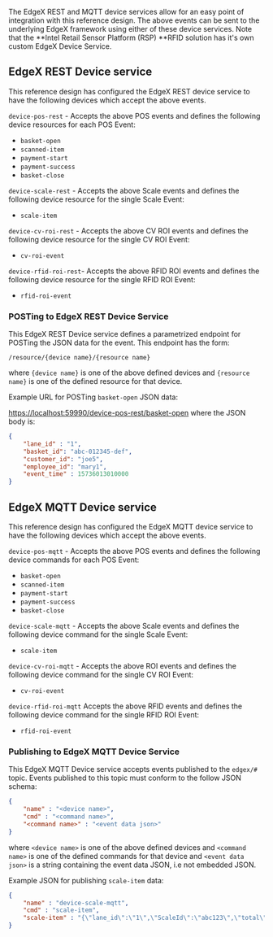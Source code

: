 The EdgeX REST and MQTT device services allow for an easy point of integration with this reference design. The above events can be sent to the underlying EdgeX framework using either of these device services. Note that the **Intel Retail Sensor Platform (RSP) **RFID solution has it's own custom EdgeX Device Service. 

## EdgeX REST Device service

This reference design has configured the EdgeX REST device service to have the following devices which accept the above events.  

`device-pos-rest` - Accepts the above POS events and defines the following device resources for each POS Event:

- `basket-open`
- `scanned-item`
- `payment-start`
- `payment-success`
- `basket-close`

`device-scale-rest` - Accepts the above Scale events and defines the following device resource for the single Scale Event:

- `scale-item`

`device-cv-roi-rest` - Accepts the above CV ROI events and defines the following device resource for the single CV ROI Event:

- `cv-roi-event`

`device-rfid-roi-rest`- Accepts the above RFID ROI events and defines the following device resource for the single RFID ROI Event:

- `rfid-roi-event`

### POSTing to EdgeX REST Device Service

This EdgeX REST Device service defines a parametrized endpoint for POSTing the JSON data for the event. This endpoint has the form:
``` text
/resource/{device name}/{resource name}
```

where `{device name}` is one of the above defined devices 
and `{resource name}` is one of the defined resource for that device.

Example URL for POSTing `basket-open` JSON data:

[https://localhost:59990/device-pos-rest/basket-open](https://localhost:59990/device-pos-rest/basket-open)
where the JSON body is:

``` json
{
	"lane_id" : "1",
	"basket_id": "abc-012345-def",
	"customer_id": "joe5",
	"employee_id": "mary1",
    "event_time" : 15736013010000
}
```

## EdgeX MQTT Device service

This reference design has configured the EdgeX MQTT device service to have the following devices which accept the above events.

`device-pos-mqtt` - Accepts the above POS events and defines the following device commands for each POS Event:

- `basket-open`
- `scanned-item`
- `payment-start`
- `payment-success`
- `basket-close`

`device-scale-mqtt` - Accepts the above Scale events and defines the following device command for the single Scale Event:

- `scale-item`

`device-cv-roi-mqtt` - Accepts the above ROI events and defines the following device command for the single CV ROI Event:

- `cv-roi-event`

`device-rfid-roi-mqtt` Accepts the above RFID events and defines the following device command for the single RFID ROI Event:

- `rfid-roi-event`

### Publishing to EdgeX MQTT Device Service

This EdgeX MQTT Device service accepts events published to the `edgex/#` topic. Events published to this topic must conform to the follow JSON schema:

``` json
{
	"name" : "<device name>",
    "cmd" : "<command name>",
    "<command name>" : "<event data json>"
}
```

where `<device name>` is one of the above defined devices 
and `<command name>` is one of the defined commands for that device
and `<event data json>` is a string containing the event data JSON, i.e not embedded JSON.

Example JSON for publishing `scale-item` data:

``` json
{
	"name" : "device-scale-mqtt",
    "cmd" : "scale-item",
    "scale-item" : "{\"lane_id\":\"1\",\"ScaleId\":\"abc123\",\"total\":3.25,\"delta\":1.15,\"units\":\"lbs\",\"event_time\":15736013940000}"
}
```
